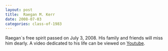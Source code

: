 ```yaml
---
layout: post
title:  Raegan M. Kerr
date: 2008-07-03
categories: class-of-1983
---
```


Raegan`s free spirit passed on July 3, 2008. His family and friends will miss him dearly.  A video dedicated to his life can be viewed on [Youtube](http://www.youtube.com/watch?v=qgdR0tdCX0U).


